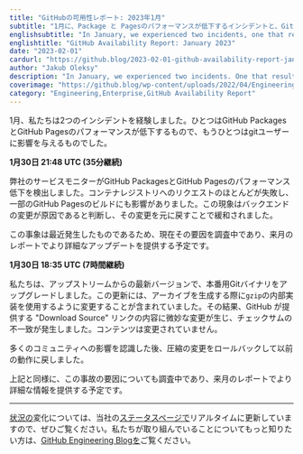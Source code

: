 ```yaml
---
title: "GitHubの可用性レポート: 2023年1月"
subtitle: "1月に、Package と Pagesのパフォーマンスが低下するインシデントと、Git ユーザーに影響を与えるインシデントの2つが発生しました"
englishsubtitle: "In January, we experienced two incidents, one that resulted in degraded performance for Packages and Pages and another that impacted Git users."
englishtitle: "GitHub Availability Report: January 2023"
date: "2023-02-01"
cardurl: "https://github.blog/2023-02-01-github-availability-report-january-2023/"
author: "Jakub Oleksy"
description: "In January, we experienced two incidents. One that resulted in degraded performance for GitHub Packages and GitHub Pages, and another that impacted git users."
coverimage: "https://github.blog/wp-content/uploads/2022/04/Engineering-Enterprise@2x-1.png?resize=1600%2C850"
category: "Engineering,Enterprise,GitHub Availability Report"
---
```


<p>1月、私たちは2つのインシデントを経験しました。ひとつはGitHub PackagesとGitHub Pagesのパフォーマンスが低下するもので、もうひとつはgitユーザーに影響を与えるものでした。</p>
<p><strong>1月30日 21:48 UTC (35分継続)</strong></p>
<p>弊社のサービスモニターがGitHub PackagesとGitHub Pagesのパフォーマンス低下を検出しました。コンテナレジストリへのリクエストのほとんどが失敗し、一部のGitHub Pagesのビルドにも影響がありました。この現象はバックエンドの変更が原因であると判断し、その変更を元に戻すことで緩和されました。</p>
<p>この事象は最近発生したものであるため、現在その要因を調査中であり、来月のレポートでより詳細なアップデートを提供する予定です。</p>
<p><strong>1月30日 18:35 UTC (7時間継続)</strong></p>
<p>私たちは、アップストリームからの最新バージョンで、本番用Gitバイナリをアップグレードしました。この更新には、アーカイブを生成する際に<code>gzip</code>の内部実装を使用するように変更することが含まれていました。その結果、GitHub が提供する "Download Source" リンクの内容に微妙な変更が生じ、チェックサムの不一致が発生しました。コンテンツは変更されていません。</p>
<p>多くのコミュニティへの影響を認識した後、圧縮の変更をロールバックして以前の動作に戻しました。</p>
<p>上記と同様に、この事故の要因についても調査中であり、来月のレポートでより詳細な情報を提供する予定です。</p>
<hr />
<p><a href="https://www.githubstatus.com/">状況の</a>変化については、当社の<a href="https://www.githubstatus.com/">ステータスページで</a>リアルタイムに更新していますので、ぜひご覧ください。私たちが取り組んでいることについてもっと知りたい方は、<a href="https://github.blog/category/engineering/">GitHub Engineering Blogを</a>ご覧ください。</p>



